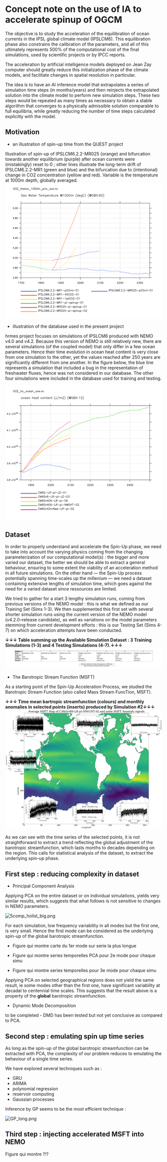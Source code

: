 # Concept note on the use of IA to accelerate spinup of OGCM

The objective is to study the acceleration of the equilibration of ocean currents in the IPSL global climate model (IPSLCM6). This equilibration phase also constrains the calibration of the parameters, and all of this ultimately represents 500% of the computational cost of the final simulations, used by scientific projects or by IPCC reports.  

The acceleration by artificial intelligence models deployed on Jean Zay computer should greatly reduce this initialization phase of the climate models, and facilitate changes in spatial resolution in particular. 

The idea is to have an AI inference model that extrapolates a series of simulation time steps (in months/years) and then reinjects the extrapolated solution into the climate model to perform new simulation steps. These two steps would be repeated as many times as necessary to obtain a stable algorithm that converges to a physically admissible solution comparable to full equilibria, while greatly reducing the number of time steps calculated explicitly with the model.   


## Motivation

* an illustration of spin-up time from the QUEST project

Illustration of spin-up of IPSLCM6.2.2-MR025 (orange) and bifurcation towards another equilibrium (purple) after ocean currents were (mistakingly) reset to 0 ; other lines illustrate the long-term drift of IPSLCM6.2.2-MR1 (green and blue) and the bifurcation due to (intentional) change in CO2 concentration (yellow and red). Variable is the temperature at 1000m depth, globally averaged.
![Spinup of QUEST-MR025](data/OCE_thetao_1000m_MR025_pi_spinup.gif)

* illustration of the database used in the present project

hrmes project focuses on simulations of IPSLCM6 produced with NEMO v4.0 and v4.2. Because this version of NEMO is still relatively new, there are several simulations (of the coupled model) that only differ in a few ocean parameters. Hence their time evolution in ocean heat content is very close from one simulation to the other, yet the values reached after 250 years are significantly different from one another. In the figure below, the blue line represents a simulation that included a bug in the representation of freshwater fluxes, hence was not considered in our database. The other four simulations were included in the database used for training and testing. 

![Set1 of simulations](data/CM62-CM65_OCE_hc.gif)


## Dataset

In order to properly understand and accelerate the Spin-Up phase, we need to take into account the varying physics coming from the changing parameterization of our computational model(s) : the bigger and more varied our dataset, the better we should be able to extract a general behaviour, ensuring to some extent the viability of an acceleration method in all future simulations.
On the other hand — the Spin-Up process potentially spanning time-scales up the millenium — we need a dataset containing extensive lengths of simulation time, which goes against the need for a varied dataset since ressources are limited.

We tried to gather for a start 3 lengthy simulation runs, coming from previous versions of the NEMO model : this is what we defined as our Training Set (Sims 1-3). We then supplemented this first set with several shorter simulation runs using the current version of the NEMO model (v4.2.0–release candidate), as well as variations on the model parameters stemming from current development efforts : this is our Testing Set (Sims 4-7) on which acceleration attempts have been conducted.


**↓↓↓ Table summing up the Available Simulation Dataset : 3 Training Simulations (1-3) and 4 Testing Simulations (4-7).↓↓↓**
![Tableau récapitulatif des 3 simulations d'entraînement et des 4 simulations de test.](data/Dataset.png)

* The Barotropic Stream Function (MSFT) 

As a starting point of the Spin-Up Acceleration Process, we studied the Barotropic Stream Function (also called Mass Stream FuncTion, MSFT).


**↓↓↓ Time mean bartropic streamfunction (colours) and monthly anomalies in selected points (inserts) produced by Simulation #2↓↓↓**
![Carte de la MSFT moyenne pour Sim. 2. Exemples de séries temporelles en quelques points.](data/MSFT-Map.png)

As we can see with the time series of the selected points, it is not straightforward to extract a trend reflecting the global adjustment of the barotropic streamfunction, which lasts months to decades depending on the region. This calls for statistical analysis of the dataset, to extract the underlying spin-up phase. 

## First step : reducing complexity in dataset

* Principal Component Analysis

Applying PCA on the entire dataset or on individual simulations, yields very similar results, which suggests that what follows is not sensitive to changes in NEMO parameters. 

![5comp_holist_big.png](/../master/Meetings/data/5comp_holist_big.png)

For each simulation, low frequency variability in all modes but the first one, is very small. Hence the first mode can be considered as the underlying spin-up of the global barotropic streamfunction. 


- Figure qui montre carte du 1er mode sur serie la plus longue

- Figure qui montre series temporelles PCA pour 2e mode pour chaque simu

- Figure qui montre series temporelles pour 3e mode pour chaque simu

Applying PCA on selected geographical regions does not yield the same result, ie some modes other than the first one, have significant variability at decadal to centennial time scales. This suggests that the result above is a property of the **global** barotropic streamfunction.

* Dynamic Mode Decomposition

to be completed - DMD has been tested but not yet conclusive as compared to PCA.


## Second step : emulating spin up time series

As long as the spin-up of the global barotropic streamfunction can be extracted with PCA, the complexity of our problem reduces to emulating the behaviour of a single time series. 

We have explored several techniques such as : 
- GRU
- ARIMA
- polynomial regression
- reservoir computing
- Gaussian processes

Inference by GP seems to be the most efficient technique : 

![GP_long.png](https://github.com/Maison-de-la-Simulation/hrmes/Meetings/data/GP_long.png)

## Third step : injecting accelerated MSFT into NEMO

Figure qui montre ?!?




